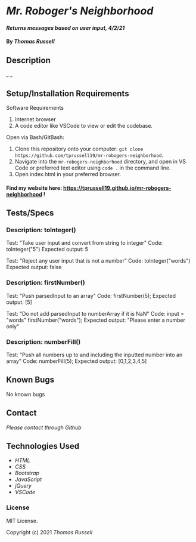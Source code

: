 # _Mr. Roboger's Neighborhood_

#### _Returns messages based on user input, 4/2/21_

#### By _Thomas Russell_

## Description

_ _

## Setup/Installation Requirements

Software Requirements
1. Internet browser
2. A code editor like VSCode to view or edit the codebase.

Open via Bash/GitBash:
1. Clone this repository onto your computer:
`git clone https://github.com/tprussell19/mr-robogers-neighborhood`.
2. Navigate into the `mr-robogers-neighborhood` directory, and open in VS Code or preferred text editor using `code .` in the command line.
3. Open index.html in your preferred browser.

#### Find my website here: https://tprussell19.github.io/mr-robogers-neighborhood !

## Tests/Specs

### Description: toInteger()
Test: "Take user input and convert from string to integer"
Code: toInteger("5")
Expected output: 5

Test: "Reject any user input that is not a number"
Code: toInteger("words")
Expected output: false

### Description: firstNumber()
Test: "Push parsedInput to an array"
Code: firstNumber(5);
Expected output: [5]

Test: "Do not add parsedInput to numberArray if it is NaN"
Code: input = "words"
firstNumber("words");
Expected output: "Please enter a number only"

### Description: numberFill()
Test: "Push all numbers up to and including the inputted number into an array"
Code: numberFill(5);
Expected output: [0,1,2,3,4,5]

## Known Bugs

No known bugs

## Contact

_Please contact through Github_

## Technologies Used

* _HTML_
* _CSS_
* _Bootstrap_
* _JavaScript_
* _jQuery_
* _VSCode_

### License

MIT License.

Copyright (c) 2021 _Thomas Russell_